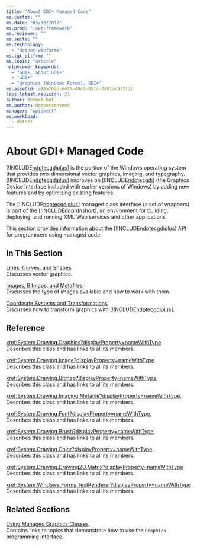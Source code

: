 ```yaml
---
title: "About GDI+ Managed Code"
ms.custom: ""
ms.date: "03/30/2017"
ms.prod: ".net-framework"
ms.reviewer: ""
ms.suite: ""
ms.technology: 
  - "dotnet-winforms"
ms.tgt_pltfrm: ""
ms.topic: "article"
helpviewer_keywords: 
  - "GDI+, about GDI+"
  - "GDI+"
  - "graphics [Windows Forms], GDI+"
ms.assetid: a98a76ab-e455-49c9-891c-0491ac932f2c
caps.latest.revision: 21
author: dotnet-bot
ms.author: dotnetcontent
manager: "wpickett"
ms.workload: 
  - dotnet
---
```

# About GDI+ Managed Code
[!INCLUDE[ndptecgdiplus](../../../../includes/ndptecgdiplus-md.md)] is the portion of the Windows operating system that provides two-dimensional vector graphics, imaging, and typography. [!INCLUDE[ndptecgdiplus](../../../../includes/ndptecgdiplus-md.md)] improves on [!INCLUDE[ndptecgdi](../../../../includes/ndptecgdi-md.md)] (the Graphics Device Interface included with earlier versions of Windows) by adding new features and by optimizing existing features.  
  
 The [!INCLUDE[ndptecgdiplus](../../../../includes/ndptecgdiplus-md.md)] managed class interface (a set of wrappers) is part of the [!INCLUDE[dnprdnshort](../../../../includes/dnprdnshort-md.md)], an environment for building, deploying, and running XML Web services and other applications.  
  
 This section provides information about the [!INCLUDE[ndptecgdiplus](../../../../includes/ndptecgdiplus-md.md)] API for programmers using managed code.  
  
## In This Section  
 [Lines, Curves, and Shapes](../../../../docs/framework/winforms/advanced/lines-curves-and-shapes.md)  
 Discusses vector graphics.  
  
 [Images, Bitmaps, and Metafiles](../../../../docs/framework/winforms/advanced/images-bitmaps-and-metafiles.md)  
 Discusses the type of images available and how to work with them.  
  
 [Coordinate Systems and Transformations](../../../../docs/framework/winforms/advanced/coordinate-systems-and-transformations.md)  
 Discusses how to transform graphics with [!INCLUDE[ndptecgdiplus](../../../../includes/ndptecgdiplus-md.md)].  
  
## Reference  
 <xref:System.Drawing.Graphics?displayProperty=nameWithType>  
 Describes this class and has links to all its members.  
  
 <xref:System.Drawing.Image?displayProperty=nameWithType>  
 Describes this class and has links to all its members.  
  
 <xref:System.Drawing.Bitmap?displayProperty=nameWithType>,  
 Describes this class and has links to all its members.  
  
 <xref:System.Drawing.Imaging.Metafile?displayProperty=nameWithType>,  
 Describes this class and has links to all its members.  
  
 <xref:System.Drawing.Font?displayProperty=nameWithType>,  
 Describes this class and has links to all its members.  
  
 <xref:System.Drawing.Brush?displayProperty=nameWithType>,  
 Describes this class and has links to all its members.  
  
 <xref:System.Drawing.Color?displayProperty=nameWithType>,  
 Describes this class and has links to all its members.  
  
 <xref:System.Drawing.Drawing2D.Matrix?displayProperty=nameWithType>  
 Describes this class and has links to all its members.  
  
 <xref:System.Windows.Forms.TextRenderer?displayProperty=nameWithType>  
 Describes this class and has links to all its members.  
  
## Related Sections  
 [Using Managed Graphics Classes](../../../../docs/framework/winforms/advanced/using-managed-graphics-classes.md).  
 Contains links to topics that demonstrate how to use the `Graphics` programming interface.
